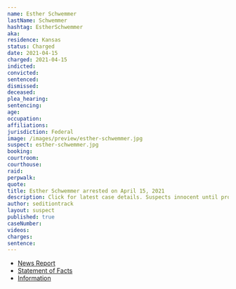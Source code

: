 ```yaml
---
name: Esther Schwemmer
lastName: Schwemmer
hashtag: EstherSchwemmer
aka:
residence: Kansas
status: Charged
date: 2021-04-15
charged: 2021-04-15
indicted:
convicted:
sentenced:
dismissed:
deceased:
plea_hearing:
sentencing:
age:
occupation:
affiliations:
jurisdiction: Federal
image: /images/preview/esther-schwemmer.jpg
suspect: esther-schwemmer.jpg
booking:
courtroom:
courthouse:
raid:
perpwalk:
quote:
title: Esther Schwemmer arrested on April 15, 2021
description: Click for latest case details. Suspects innocent until proven guilty.
author: seditiontrack
layout: suspect
published: true
caseNumber:
videos:
charges:
sentence:
---
```

- [News Report](https://www.msn.com/en-us/news/us/two-kansas-women-arrested-in-jan-6-capitol-riot/ar-BB1g2yEp)
- [Statement of Facts](https://extremism.gwu.edu/sites/g/files/zaxdzs2191/f/Jennifer%20Parks%20and%20Esther%20Schwemmer%20Statement%20of%20Facts.pdf)
- [Information](https://extremism.gwu.edu/sites/g/files/zaxdzs2191/f/Esther%20Schwemmer%20Information.pdf)

